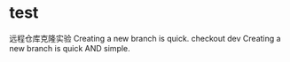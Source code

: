 # test
远程仓库克隆实验
Creating a new branch is quick.
checkout dev
Creating a new branch is quick AND simple.